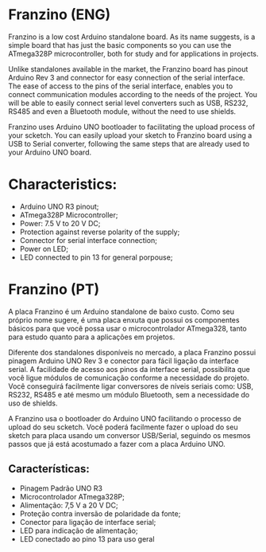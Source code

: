 # Franzino (ENG)

Franzino is a low cost Arduino standalone board. As its name suggests, is a simple board that has just the basic components so you can use the ATmega328P microcontroller, both for study and for applications in projects.

Unlike standalones available in the market, the Franzino board has pinout Arduino Rev 3 and connector for easy connection of the serial interface. The ease of access to the pins of the serial interface, enables you to connect communication modules according to the needs of the project. You will be able to easily connect serial level converters such as USB, RS232, RS485 and even a Bluetooth module, without the need to use shields.


Franzino uses Arduino UNO bootloader to facilitating the upload process of your scketch. You can easily upload your sketch to Franzino board using a USB to Serial converter, following the same steps that are already used to your Arduino UNO board.


# Characteristics:

- Arduino UNO R3 pinout;
- ATmega328P Microcontroller;
- Power: 7.5 V to 20 V DC;
- Protection against reverse polarity of the supply;
- Connector for serial interface connection;
- Power on LED;
- LED connected to pin 13 for general porpouse;




# Franzino (PT)

A placa Franzino é um Arduino standalone de baixo custo. Como seu próprio nome sugere, é uma placa enxuta que possui os componentes básicos para que você possa usar o microcontrolador ATmega328, tanto para estudo quanto para a aplicações em projetos.

Diferente dos standalones disponíveis no mercado, a placa Franzino possui pinagem Arduino UNO Rev 3 e conector para fácil ligação da interface serial. A facilidade de acesso aos pinos da interface serial, possibilita que você ligue módulos de comunicação conforme a necessidade do projeto. Você conseguirá facilmente ligar conversores de níveis seriais como: USB, RS232, RS485 e até mesmo um módulo Bluetooth, sem a necessidade do uso de shields.

A Franzino usa o bootloader do Arduino UNO facilitando o processo de upload do seu scketch. Você poderá facilmente fazer o upload do seu sketch para placa usando um conversor USB/Serial, seguindo os mesmos passos que já está acostumado a fazer com a placa Arduino UNO.

## Características:

- Pinagem Padrão UNO R3
- Microcontrolador ATmega328P;
- Alimentação: 7,5 V a 20 V DC;
- Proteção contra inversão de polaridade da fonte;
- Conector para ligação de interface serial;
- LED para indicação de alimentação;
- LED conectado ao pino 13 para uso geral

